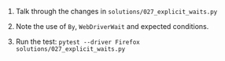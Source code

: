 1. Talk through the changes in `solutions/027_explicit_waits.py`

2. Note the use of `By`, `WebDriverWait` and expected conditions.

3. Run the test: `pytest --driver Firefox solutions/027_explicit_waits.py`

